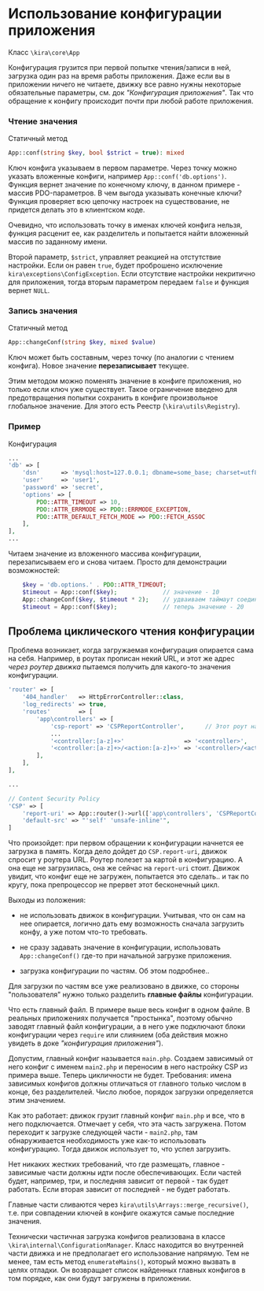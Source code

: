 # Использование конфигурации приложения

Класс `\kira\core\App`

Конфигурация грузится при первой попытке чтения/записи в ней, загрузка один раз на время работы приложения. Даже если вы в приложении ничего не читаете, движку все равно нужны некоторые обязательные параметры, см. док *"Конфигурация приложения"*. Так что обращение к конфигу происходит почти при любой работе приложения.

### Чтение значения

Статичный метод

```PHP
App::conf(string $key, bool $strict = true): mixed
```

Ключ конфига указываем в первом параметре. Через точку можно указать вложенные конфиги, например `App::conf('db.options')`. Функция вернет значение по конечному ключу, в данном примере - массив PDO-параметров. В чем выгода указывать конечные ключи? Функция проверяет всю цепочку настроек на существование, не придется делать это в клиентском коде.

Очевидно, что использовать точку в именах ключей конфига нельзя, функция расценит ее, как разделитель и попытается найти вложенный массив по заданному имени.

Второй параметр, `$strict`, управляет реакцией на отстутствие настройки. Если он равен `true`, будет проброшено исключение `kira\exceptions\ConfigException`. Если отсутствие настройки некритично для приложения, тогда вторым параметром передаем `false` и функция вернет `NULL`.

### Запись значения

Статичный метод

```PHP
App::changeConf(string $key, mixed $value)
```

Ключ может быть составным, через точку (по аналогии с чтением конфига). Новое значение **перезаписывает** текущее.

Этим методом можно поменять значение в конфиге приложения, но только если ключ уже существует. Такое ограничение введено для предотвращения попытки сохранить в конфиге произвольное глобальное значение. Для этого есть Реестр (`\kira\utils\Registry`).

### Пример

Конфигурация

```php
...
'db' => [
    'dsn'      => 'mysql:host=127.0.0.1; dbname=some_base; charset=utf8',
    'user'     => 'user1',
    'password' => 'secret',
    'options' => [
        PDO::ATTR_TIMEOUT => 10,
        PDO::ATTR_ERRMODE => PDO::ERRMODE_EXCEPTION,
        PDO::ATTR_DEFAULT_FETCH_MODE => PDO::FETCH_ASSOC
    ],
],
...
```

Читаем значение из вложенного массива конфигурации, перезаписываем его и снова читаем. Просто для демонстрации возможностей:

```php
    $key = 'db.options.' . PDO::ATTR_TIMEOUT;
    $timeout = App::conf($key);             // значение - 10
    App::changeConf($key, $timeout * 2);    // удваиваем таймаут соединения с БД
    $timeout = App::conf($key);             // теперь значение - 20
```

## Проблема циклического чтения конфигурации

Проблема возникает, когда загружаемая конфигурация опирается сама на себя. Например, в роутах прописан некий URL, и этот же адрес *через роутер движка* пытаемся получить для какого-то значения конфигурации.

```php
'router' => [
    '404_handler'   => HttpErrorController::class,
    'log_redirects' => true,
    'routes'        => [
        'app\controllers' => [
            'csp-report' => 'CSPReportController',      // Этот роут нас интересует
            ...
            '<controller:[a-z]+>'                 => '<controller>',
            '<controller:[a-z]+>/<action:[a-z]+>' => '<controller>/<action>',
        ],
    ],
],

...

// Content Security Policy
'CSP' => [
    'report-uri' => App::router()->url(['app\controllers', 'CSPReportController']),
    'default-src' => "'self' 'unsafe-inline'",
]
```

Что произойдет: при первом обращении к конфигурации начнется ее загрузка в память. Когда дело дойдет до `CSP.report-uri`, движок спросит у роутера URL. Роутер полезет за картой в конфигурацию. А она еще не загрузилась, она же сейчас на `report-uri` стоит. Движок увидит, что конфиг еще не загружен, попытается это сделать.. и так по кругу, пока препроцессор не прервет этот бесконечный цикл.

Выходы из положения:

- не использовать движок в конфигурации. Учитывая, что он сам на нее опирается, логично дать ему возможность сначала загрузить конфу, а уже потом что-то требовать.

- не сразу задавать значение в конфигурации, использовать `App::changeConf()` где-то при начальной загрузке приложения.

- загрузка конфигурации по частям. Об этом подробнее..

Для загрузки по частям все уже реализовано в движке, со стороны "пользователя" нужно только разделить **главные файлы** конфигурации.

Что есть главный файл. В примере выше весь конфиг в одном файле. В реальных приложениях получается "простынка", поэтому обычно заводят главный файл конфигурации, а в него уже подключают блоки конфигурации через `require` или слиянием (оба действия можно увидеть в доке *"конфигурация приложения"*).

Допустим, главный конфиг называется `main.php`. Создаем зависимый от него конфиг с именем `main2.php` и переносим в него настройку CSP из примера выше. Теперь цикличности не будет. Требования: имена зависимых конфигов должны отличаться от главного только числом в конце, без разделителей. Число любое, порядок загрузки определяется этим значением.

Как это работает: движок грузит главный конфиг `main.php` и все, что в него подключается. Отмечает у себя, что эта часть загружена. Потом переходит к загрузке следующей части - `main2.php`, там обнаруживается необходимость уже как-то использовать конфигурацию. Тогда движок использует то, что успел загрузить.

Нет никаких жестких требований, что где размещать, главное - зависимые части должны идти после обеспечивающих. Если частей будет, например, три, и последняя зависит от первой - так будет работать. Если вторая зависит от последней - не будет работать.

Главные части сливаются через `kira\utils\Arrays::merge_recursive()`, т.е. при совпадении ключей в конфиге окажутся самые последние значения.

Технически частичная загрузка конфигов реализована в классе `\kira\internal\ConfigurationManager`. Класс находится во внутренней части движка и не предполагает его использование напрямую. Тем не менее, там есть метод `enumerateMains()`, который можно вызвать в целях отладки. Он возвращает список найденных главных конфигов в том порядке, как они будут загружены в приложении.
